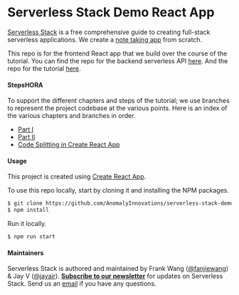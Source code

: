 # Serverless Stack Demo React App

[Serverless Stack](http://serverless-stack.com) is a free comprehensive guide to creating full-stack serverless applications. We create a [note taking app](http://demo2.serverless-stack.com) from scratch.

This repo is for the frontend React app that we build over the course of the tutorial. You can find the repo for the backend serverless API [here](https://github.com/AnomalyInnovations/serverless-stack-demo-api). And the repo for the tutorial [here](https://github.com/AnomalyInnovations/serverless-stack-com).

#### StepsHORA

To support the different chapters and steps of the tutorial; we use branches to represent the project codebase at the various points. Here is an index of the various chapters and branches in order.

- [Part I](../../tree/part-1)
- [Part II](../../tree/master)
- [Code Splitting in Create React App](../../tree/code-splitting-in-create-react-app)

#### Usage

This project is created using [Create React App](https://github.com/facebookincubator/create-react-app).

To use this repo locally, start by cloning it and installing the NPM packages.

``` bash
$ git clone https://github.com/AnomalyInnovations/serverless-stack-demo-client
$ npm install
```

Run it locally.

``` bash
$ npm run start
```

#### Maintainers

Serverless Stack is authored and maintained by Frank Wang ([@fanjiewang](https://twitter.com/fanjiewang)) & Jay V ([@jayair](https://twitter.com/jayair)). [**Subscribe to our newsletter**](https://emailoctopus.com/lists/1c11b9a8-1500-11e8-a3c9-06b79b628af2/forms/subscribe) for updates on Serverless Stack. Send us an [email][Email] if you have any questions.

[Email]: mailto:contact@anoma.ly



